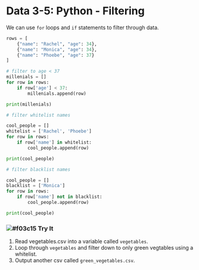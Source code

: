 # Data 3-5: Python - Filtering

We can use `for` loops and `if` statements to filter through data.

```python
rows = [
    {"name": "Rachel", "age": 34},
    {"name": "Monica", "age": 34},
    {"name": "Phoebe", "age": 37}
]

# filter to age < 37
millenials = []
for row in rows:
    if row['age'] < 37:
        millenials.append(row)

print(millenials)
```

```python
# filter whitelist names

cool_people = []
whitelist = ['Rachel', 'Phoebe']
for row in rows:
    if row['name'] in whitelist:
        cool_people.append(row)

print(cool_people)
```

```python
# filter blacklist names

cool_people = []
blacklist = ['Monica']
for row in rows:
    if row['name'] not in blacklist:
        cool_people.append(row)

print(cool_people)
```

### ![#f03c15](https://placehold.it/15/f03c15/000000?text=+) Try It

1. Read vegetables.csv into a variable called `vegetables`.
2. Loop through `vegetables` and filter down to only green vegtables using a whitelist.
3. Output another csv called `green_vegetables.csv`.
